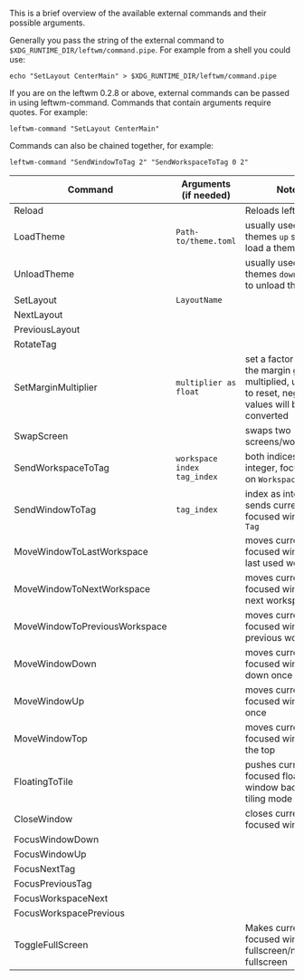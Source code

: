 This is a brief overview of the available external commands and their possible arguments.

Generally you pass the string of the external command to `$XDG_RUNTIME_DIR/leftwm/command.pipe`.
For example from a shell you could use:
```shell
echo "SetLayout CenterMain" > $XDG_RUNTIME_DIR/leftwm/command.pipe
```
If you are on the leftwm 0.2.8 or above, external commands can be passed in using leftwm-command. Commands that contain arguments require quotes.
For example:
```shell
leftwm-command "SetLayout CenterMain"
```
Commands can also be chained together, for example:
```shell
leftwm-command "SendWindowToTag 2" "SendWorkspaceToTag 0 2"
```
|Command | Arguments (if needed) | Notes |
|-|-|-|
| Reload | | Reloads leftwm |
| LoadTheme | `Path-to/theme.toml` | usually used in themes `up` script to load a theme |
| UnloadTheme | | usually used in themes `down` script to unload the theme |
| SetLayout | `LayoutName` | |
| NextLayout | | |
| PreviousLayout | | |
| RotateTag | | |
| SetMarginMultiplier | `multiplier as float` | set a factor by which the margin gets multiplied, use "1.0" to reset, negative values will be abs-converted |
| SwapScreen | | swaps two screens/workspaces |
| SendWorkspaceToTag | `workspace index` `tag_index` | both indices as integer, focuses `Tag` on `Workspace` |
| SendWindowToTag | `tag_index` | index as integer, sends currently focused window to `Tag` |
| MoveWindowToLastWorkspace | | moves currently focused window to last used workspace |
| MoveWindowToNextWorkspace | | moves currently focused window to next workspace |
| MoveWindowToPreviousWorkspace | | moves currently focused window to previous workspace |
| MoveWindowDown | | moves currently focused window down once |
| MoveWindowUp | | moves currently focused window up once |
| MoveWindowTop | | moves currently focused window to the top |
| FloatingToTile | | pushes currently focused floating window back to tiling mode |
| CloseWindow | | closes currently focused window |
| FocusWindowDown | | |
| FocusWindowUp | | |
| FocusNextTag | | |
| FocusPreviousTag | | |
| FocusWorkspaceNext | | |
| FocusWorkspacePrevious | | |
| ToggleFullScreen | | Makes currently focused window fullscreen/non-fullscreen |
